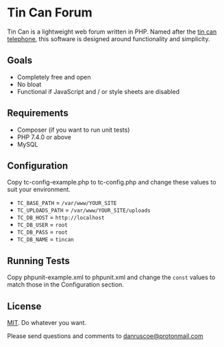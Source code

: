 # Tin Can Forum

Tin Can is a lightweight web forum written in PHP. Named after the
[tin can telephone](https://en.wikipedia.org/wiki/Tin_can_telephone),
this software is designed around functionality and simplicity.

## Goals

* Completely free and open
* No bloat
* Functional if JavaScript and / or style sheets are disabled

## Requirements

* Composer (if you want to run unit tests)
* PHP 7.4.0 or above
* MySQL

## Configuration

Copy tc-config-example.php to tc-config.php and change these values to suit your environment.

* `TC_BASE_PATH` = `/var/www/YOUR_SITE`
* `TC_UPLOADS_PATH` = `/var/www/YOUR_SITE/uploads`
* `TC_DB_HOST` = `http://localhost`
* `TC_DB_USER` = `root`
* `TC_DB_PASS` = `root`
* `TC_DB_NAME` = `tincan`

## Running Tests

Copy phpunit-example.xml to phpunit.xml and change the `const` values to match
those in the Configuration section.

## License

[MIT](https://mit-license.org). Do whatever you want.

Please send questions and comments to danruscoe@protonmail.com
